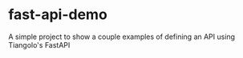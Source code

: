 # fast-api-demo
A simple project to show a couple examples of defining an API using Tiangolo's FastAPI
